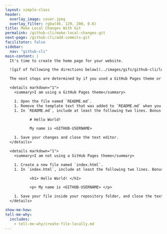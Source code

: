 ```yaml
---
layout: simple-class
header:
  overlay_image: cover.jpeg
  overlay_filter: rgba(46, 129, 200, 0.6)
title: Make Local Changes With Git
permalink: /github-cli/make-local-changes-git
next-page: /github-cli/add-commits-git
facilitator: false
sidebar:
  nav: "github-cli"
main-content: |
  It's time to create the home page for your website.

  ![gif of following the directions below](../images/gifs/github-cli/local-files.gif)

  The next steps are determined by if you used a GitHub Pages theme or decided to just enable GitHub Pages on your repository.

  <details markdown="1">
    <summary>I am using a GitHub Pages theme</summary>

    1. Open the file named `README.md`.
    1. Remove the template text that was added to `README.md` when you selected your theme.
    1. In `README.md`, include at least the following two lines. Bonus points for including more information.

           # Hello World!

           My name is <GITHUB-USERNAME>

    1. Save your changes and close the text editor.
  </details>

  <details markdown="1">
    <summary>I am not using a GitHub Pages theme</summary>

    1. Create a new file named `index.html`.
    1. In `index.html`, include at least the following two lines. Bonus points for including more information, or using [Jekyll Themes](http://jekyllthemes.org/) to create a more robust site.

           <h1> Hello World! </h1>

           <p> My name is <GITHUB-USERNAME> </p>

    1. Save your file inside your repository folder, and close the text editor.
  </details>

show-me-how:
tell-me-why:
  includes:
    - tell-me-why/create-file-locally.md
---
```

